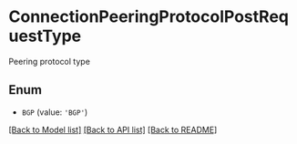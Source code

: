 # ConnectionPeeringProtocolPostRequestType

Peering protocol type

## Enum

* `BGP` (value: `'BGP'`)

[[Back to Model list]](../README.md#documentation-for-models) [[Back to API list]](../README.md#documentation-for-api-endpoints) [[Back to README]](../README.md)


